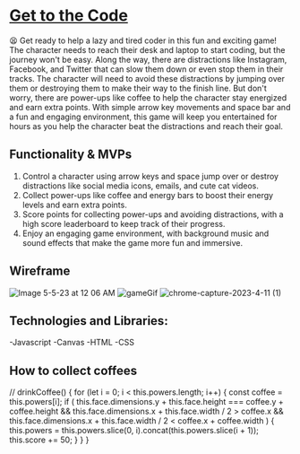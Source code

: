 # [Get to the Code](https://mervedespaillat.github.io/get-to-the-code/)
:tired_face:
    Get ready to help a lazy and tired coder in this fun and exciting game! 
    The character needs to reach their desk and laptop to start coding, but the journey won't be easy. Along the way, there are distractions like Instagram, Facebook, and Twitter that can slow them down or even stop them in their tracks. The character will need to avoid these distractions by jumping over them or destroying them to make their way to the finish line. But don't worry, there are power-ups like coffee to help the character stay energized and earn extra points. With simple arrow key movements and space bar and a fun and engaging environment, this game will keep you entertained for hours as you help the character beat the distractions and reach their goal.


## Functionality & MVPs

1. Control a character using arrow keys and space jump over or destroy distractions like social media icons, emails, and cute cat videos.
2. Collect power-ups like coffee and energy bars to boost their energy levels and earn extra points.
3. Score points for collecting power-ups and avoiding distractions, with a high score leaderboard to keep track of their progress.
4. Enjoy an engaging game environment, with background music and sound effects that make the game more fun and immersive.

## Wireframe

![Image 5-5-23 at 12 06 AM](https://user-images.githubusercontent.com/102131320/236465297-d768a079-c8a4-4616-943f-ffbf83dbecae.jpg)
![gameGif](https://github.com/mervedespaillat/get-to-the-code/assets/102131320/61ed9cde-ac79-494d-b943-81e90b7de460) 
![chrome-capture-2023-4-11 (1)](https://github.com/mervedespaillat/get-to-the-code/assets/102131320/38287860-f137-451e-8582-a7fd5d61c635)



## Technologies and Libraries:

-Javascript
-Canvas
-HTML
-CSS   

## How to collect coffees
  // 
  drinkCoffee() {
    for (let i = 0; i < this.powers.length; i++) {
      const coffee = this.powers[i];
      if (
        this.face.dimensions.y + this.face.height ===
          coffee.y + coffee.height &&
        this.face.dimensions.x + this.face.width / 2 > coffee.x &&
        this.face.dimensions.x + this.face.width / 2 < coffee.x + coffee.width
      ) {
        this.powers = this.powers.slice(0, i).concat(this.powers.slice(i + 1));
        this.score += 50;
      }
    }
  }
